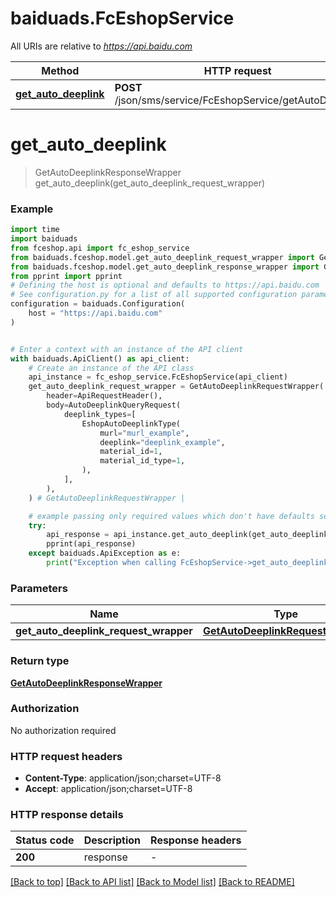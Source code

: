 # baiduads.FcEshopService

All URIs are relative to *https://api.baidu.com*

Method | HTTP request | Description
------------- | ------------- | -------------
[**get_auto_deeplink**](FcEshopService.md#get_auto_deeplink) | **POST** /json/sms/service/FcEshopService/getAutoDeeplink | 


# **get_auto_deeplink**
> GetAutoDeeplinkResponseWrapper get_auto_deeplink(get_auto_deeplink_request_wrapper)



### Example


```python
import time
import baiduads
from fceshop.api import fc_eshop_service
from baiduads.fceshop.model.get_auto_deeplink_request_wrapper import GetAutoDeeplinkRequestWrapper
from baiduads.fceshop.model.get_auto_deeplink_response_wrapper import GetAutoDeeplinkResponseWrapper
from pprint import pprint
# Defining the host is optional and defaults to https://api.baidu.com
# See configuration.py for a list of all supported configuration parameters.
configuration = baiduads.Configuration(
    host = "https://api.baidu.com"
)


# Enter a context with an instance of the API client
with baiduads.ApiClient() as api_client:
    # Create an instance of the API class
    api_instance = fc_eshop_service.FcEshopService(api_client)
    get_auto_deeplink_request_wrapper = GetAutoDeeplinkRequestWrapper(
        header=ApiRequestHeader(),
        body=AutoDeeplinkQueryRequest(
            deeplink_types=[
                EshopAutoDeeplinkType(
                    murl="murl_example",
                    deeplink="deeplink_example",
                    material_id=1,
                    material_id_type=1,
                ),
            ],
        ),
    ) # GetAutoDeeplinkRequestWrapper | 

    # example passing only required values which don't have defaults set
    try:
        api_response = api_instance.get_auto_deeplink(get_auto_deeplink_request_wrapper)
        pprint(api_response)
    except baiduads.ApiException as e:
        print("Exception when calling FcEshopService->get_auto_deeplink: %s\n" % e)
```


### Parameters

Name | Type | Description  | Notes
------------- | ------------- | ------------- | -------------
 **get_auto_deeplink_request_wrapper** | [**GetAutoDeeplinkRequestWrapper**](GetAutoDeeplinkRequestWrapper.md)|  |

### Return type

[**GetAutoDeeplinkResponseWrapper**](GetAutoDeeplinkResponseWrapper.md)

### Authorization

No authorization required

### HTTP request headers

 - **Content-Type**: application/json;charset=UTF-8
 - **Accept**: application/json;charset=UTF-8


### HTTP response details

| Status code | Description | Response headers |
|-------------|-------------|------------------|
**200** | response |  -  |

[[Back to top]](#) [[Back to API list]](../README.md#documentation-for-api-endpoints) [[Back to Model list]](../README.md#documentation-for-models) [[Back to README]](../README.md)

